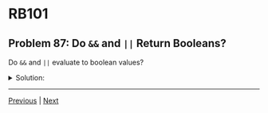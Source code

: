 # RB101
## Problem 87: Do `&&` and `||` Return Booleans?

Do `&&` and `||` evaluate to boolean values?

<details>
<summary>Solution:</summary>

No, `&&` and `||` do not necessarily evaluate to boolean values. They return one of the operands.

- For `&&`: If the first operand is falsy, it returns the first operand; otherwise, it returns the second operand
- For `||`: If the first operand is truthy, it returns the first operand; otherwise, it returns the second operand

Examples:
```ruby
# && returns one of the operands:
p 5 && 10        # => 10 (both truthy, returns second)
p nil && 10      # => nil (first is falsy, returns first)
p 5 && false     # => false (returns second)
p "hi" && "bye"  # => "bye" (returns second)

# || returns one of the operands:
p 5 || 10        # => 5 (first is truthy, returns first)
p nil || 10      # => 10 (first is falsy, returns second)
p false || nil   # => nil (both falsy, returns second)
p "hi" || "bye"  # => "hi" (returns first)
```

**Practical use:**

```ruby
# Default values:
name = user_input || "Default Name"  # Returns user_input if truthy, else "Default Name"

# Safe navigation:
email = user && user.email  # Returns user.email if user exists, else nil

# Conditional assignment:
result = condition && calculate_value  # Only calculates if condition is truthy
```

**Contrast with explicit boolean conversion:**

```ruby
# These return the operands:
p 5 && 10        # => 10

# To get boolean, use !!:
p !!(5 && 10)    # => true

# Or compare explicitly:
p (5 && 10) ? true : false  # => true
```

</details>

---

[Previous](086.md) | [Next](088.md)

